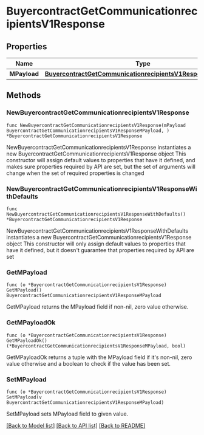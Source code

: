 # BuyercontractGetCommunicationrecipientsV1Response

## Properties

Name | Type | Description | Notes
------------ | ------------- | ------------- | -------------
**MPayload** | [**BuyercontractGetCommunicationrecipientsV1ResponseMPayload**](BuyercontractGetCommunicationrecipientsV1ResponseMPayload.md) |  | 

## Methods

### NewBuyercontractGetCommunicationrecipientsV1Response

`func NewBuyercontractGetCommunicationrecipientsV1Response(mPayload BuyercontractGetCommunicationrecipientsV1ResponseMPayload, ) *BuyercontractGetCommunicationrecipientsV1Response`

NewBuyercontractGetCommunicationrecipientsV1Response instantiates a new BuyercontractGetCommunicationrecipientsV1Response object
This constructor will assign default values to properties that have it defined,
and makes sure properties required by API are set, but the set of arguments
will change when the set of required properties is changed

### NewBuyercontractGetCommunicationrecipientsV1ResponseWithDefaults

`func NewBuyercontractGetCommunicationrecipientsV1ResponseWithDefaults() *BuyercontractGetCommunicationrecipientsV1Response`

NewBuyercontractGetCommunicationrecipientsV1ResponseWithDefaults instantiates a new BuyercontractGetCommunicationrecipientsV1Response object
This constructor will only assign default values to properties that have it defined,
but it doesn't guarantee that properties required by API are set

### GetMPayload

`func (o *BuyercontractGetCommunicationrecipientsV1Response) GetMPayload() BuyercontractGetCommunicationrecipientsV1ResponseMPayload`

GetMPayload returns the MPayload field if non-nil, zero value otherwise.

### GetMPayloadOk

`func (o *BuyercontractGetCommunicationrecipientsV1Response) GetMPayloadOk() (*BuyercontractGetCommunicationrecipientsV1ResponseMPayload, bool)`

GetMPayloadOk returns a tuple with the MPayload field if it's non-nil, zero value otherwise
and a boolean to check if the value has been set.

### SetMPayload

`func (o *BuyercontractGetCommunicationrecipientsV1Response) SetMPayload(v BuyercontractGetCommunicationrecipientsV1ResponseMPayload)`

SetMPayload sets MPayload field to given value.



[[Back to Model list]](../README.md#documentation-for-models) [[Back to API list]](../README.md#documentation-for-api-endpoints) [[Back to README]](../README.md)



